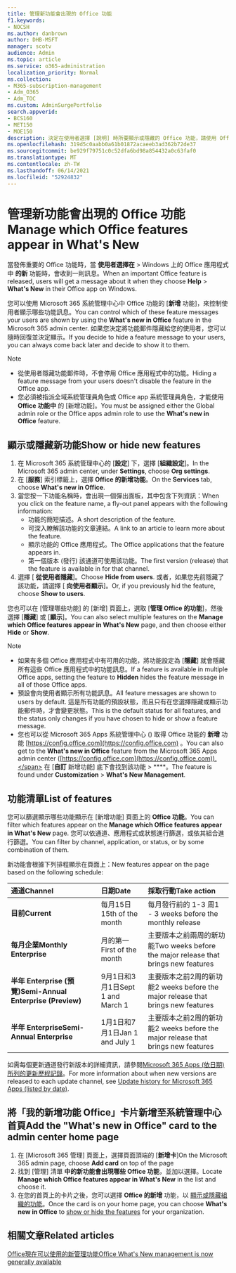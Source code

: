 ```yaml
---
title: 管理新功能會出現的 Office 功能
f1.keywords:
- NOCSH
ms.author: danbrown
author: DHB-MSFT
manager: scotv
audience: Admin
ms.topic: article
ms.service: o365-administration
localization_priority: Normal
ms.collection:
- M365-subscription-management
- Adm_O365
- Adm_TOC
ms.custom: AdminSurgePortfolio
search.appverid:
- BCS160
- MET150
- MOE150
description: 決定在使用者選擇 [說明] 時所要顯示或隱藏的 Office 功能，請使用 Office 系統管理中心中的「新增功能 Microsoft 365」功能，在 Windows 上 > Office 應用程式的新功能。
ms.openlocfilehash: 319d5c0aabb0a61b01872acaeeb3ad362b72de37
ms.sourcegitcommit: be929f79751c0c52dfa6bd98a854432a0c63faf0
ms.translationtype: MT
ms.contentlocale: zh-TW
ms.lasthandoff: 06/14/2021
ms.locfileid: "52924832"
---
```

# <a name="manage-which-office-features-appear-in-whats-new"></a><span data-ttu-id="b3d90-103">管理新功能會出現的 Office 功能</span><span class="sxs-lookup"><span data-stu-id="b3d90-103">Manage which Office‎ features appear in What's New</span></span>

<span data-ttu-id="b3d90-104">當發佈重要的 Office 功能時，當 **使用者選擇在**  >  Windows 上的 Office 應用程式中 **的新** 功能時，會收到一則訊息。</span><span class="sxs-lookup"><span data-stu-id="b3d90-104">When an important ‎Office‎ feature is released, users will get a message about it when they choose **Help** > **What's New** in their ‎‎Office‎‎ app on ‎Windows‎.</span></span>

<span data-ttu-id="b3d90-105">您可以使用 Microsoft 365 系統管理中心中 Office 功能的 [**新增** 功能]，來控制使用者顯示哪些功能訊息。</span><span class="sxs-lookup"><span data-stu-id="b3d90-105">You can control which of these feature messages your users are shown by using the **What's new in Office** feature in the Microsoft 365 admin center.</span></span> <span data-ttu-id="b3d90-106">如果您決定將功能郵件隱藏給您的使用者，您可以隨時回復並決定顯示。</span><span class="sxs-lookup"><span data-stu-id="b3d90-106">If you decide to hide a feature message to your users, you can always come back later and decide to show it to them.</span></span>

> [!NOTE]
> - <span data-ttu-id="b3d90-107">從使用者隱藏功能郵件時，不會停用 Office 應用程式中的功能。</span><span class="sxs-lookup"><span data-stu-id="b3d90-107">Hiding a feature message from your users doesn't disable the feature in the Office app.</span></span>
> - <span data-ttu-id="b3d90-108">您必須被指派全域系統管理員角色或 Office app 系統管理員角色，才能使用 **Office 功能中** 的 [新增功能]。</span><span class="sxs-lookup"><span data-stu-id="b3d90-108">You must be assigned either the Global admin role or the Office apps admin role to use the **What's new in Office** feature.</span></span>

## <a name="show-or-hide-new-features"></a><span data-ttu-id="b3d90-109">顯示或隱藏新功能</span><span class="sxs-lookup"><span data-stu-id="b3d90-109">Show or hide new features</span></span> 

1. <span data-ttu-id="b3d90-110">在 Microsoft 365 系統管理中心的 [**設定**] 下，選擇 [**組織設定**]。</span><span class="sxs-lookup"><span data-stu-id="b3d90-110">In the Microsoft 365 admin center, under **Settings**, choose **Org settings**.</span></span>
2. <span data-ttu-id="b3d90-111">在 [**服務**] 索引標籤上，選擇 **Office 的新增功能**。</span><span class="sxs-lookup"><span data-stu-id="b3d90-111">On the **Services** tab, choose **What's new in Office**.</span></span>
3. <span data-ttu-id="b3d90-112">當您按一下功能名稱時，會出現一個彈出面板，其中包含下列資訊：</span><span class="sxs-lookup"><span data-stu-id="b3d90-112">When you click on the feature name, a fly-out panel appears with the following information:</span></span>
     - <span data-ttu-id="b3d90-113">功能的簡短描述。</span><span class="sxs-lookup"><span data-stu-id="b3d90-113">A short description of the feature.</span></span>
     - <span data-ttu-id="b3d90-114">可深入瞭解該功能的文章連結。</span><span class="sxs-lookup"><span data-stu-id="b3d90-114">A link to an article to learn more about the feature.</span></span>
     - <span data-ttu-id="b3d90-115">顯示功能的 Office 應用程式。</span><span class="sxs-lookup"><span data-stu-id="b3d90-115">The Office applications that the feature appears in.</span></span>
     - <span data-ttu-id="b3d90-116">第一個版本 (發行) 該通道可使用該功能。</span><span class="sxs-lookup"><span data-stu-id="b3d90-116">The first version (release) that the feature is available in for that channel.</span></span>
4. <span data-ttu-id="b3d90-117">選擇 [ **從使用者隱藏**]。</span><span class="sxs-lookup"><span data-stu-id="b3d90-117">Choose **Hide from users**.</span></span> <span data-ttu-id="b3d90-118">或者，如果您先前隱藏了該功能，請選擇 [ **向使用者顯示**]。</span><span class="sxs-lookup"><span data-stu-id="b3d90-118">Or, if you previously hid the feature, choose **Show to users**.</span></span>

<span data-ttu-id="b3d90-119">您也可以在 [管理哪些功能] 的 [新增] 頁面上，選取 [**管理 Office 的功能**]，然後選擇 [**隱藏**] 或 [**顯示**]。</span><span class="sxs-lookup"><span data-stu-id="b3d90-119">You can also select multiple features on the **Manage which ‎Office‎ features appear in What's New** page, and then choose either **Hide** or **Show**.</span></span>

> [!NOTE]
> - <span data-ttu-id="b3d90-120">如果有多個 Office 應用程式中有可用的功能，將功能設定為 [**隱藏**] 就會隱藏所有這些 Office 應用程式中的功能訊息。</span><span class="sxs-lookup"><span data-stu-id="b3d90-120">If a feature is available in multiple Office apps, setting the feature to **Hidden** hides the feature message in all of those Office apps.</span></span>
> - <span data-ttu-id="b3d90-121">預設會向使用者顯示所有功能訊息。</span><span class="sxs-lookup"><span data-stu-id="b3d90-121">All feature messages are shown to users by default.</span></span> <span data-ttu-id="b3d90-122">這是所有功能的預設狀態，而且只有在您選擇隱藏或顯示功能郵件時，才會變更狀態。</span><span class="sxs-lookup"><span data-stu-id="b3d90-122">This is the default status for all features, and the status only changes if you have chosen to hide or show a feature message.</span></span>
> - <span data-ttu-id="b3d90-123">您也可以從 Microsoft 365 Apps 系統管理中心 () 取得 Office 功能的 **新增** 功能 [https://config.office.com](https://config.office.com) 。</span><span class="sxs-lookup"><span data-stu-id="b3d90-123">You can also get to the **What's new in Office** feature from the Microsoft 365 Apps admin center ([https://config.office.com](https://config.office.com)).</span></span> <span data-ttu-id="b3d90-124">在 [**自訂** 新增功能] 底下會找到該功能  >  \*\*\*\*。</span><span class="sxs-lookup"><span data-stu-id="b3d90-124">The feature is found under **Customization** > **What's New Management**.</span></span>

## <a name="list-of-features"></a><span data-ttu-id="b3d90-125">功能清單</span><span class="sxs-lookup"><span data-stu-id="b3d90-125">List of features</span></span>

<span data-ttu-id="b3d90-126">您可以篩選顯示哪些功能顯示在 [新增功能] 頁面上的 **Office 功能**。</span><span class="sxs-lookup"><span data-stu-id="b3d90-126">You can filter which features appear on the **Manage which ‎Office‎ features appear in What's New** page.</span></span> <span data-ttu-id="b3d90-127">您可以依通道、應用程式或狀態進行篩選，或依其組合進行篩選。</span><span class="sxs-lookup"><span data-stu-id="b3d90-127">You can filter by channel, application, or status, or by some combination of them.</span></span>

<span data-ttu-id="b3d90-128">新功能會根據下列排程顯示在頁面上：</span><span class="sxs-lookup"><span data-stu-id="b3d90-128">New features appear on the page based on the following schedule:</span></span>

|<span data-ttu-id="b3d90-129">通道</span><span class="sxs-lookup"><span data-stu-id="b3d90-129">Channel</span></span>|<span data-ttu-id="b3d90-130">日期</span><span class="sxs-lookup"><span data-stu-id="b3d90-130">Date</span></span>|<span data-ttu-id="b3d90-131">採取行動</span><span class="sxs-lookup"><span data-stu-id="b3d90-131">Take action</span></span>|
|:-----|:-----|:-----|
|<span data-ttu-id="b3d90-132">**目前**</span><span class="sxs-lookup"><span data-stu-id="b3d90-132">**Current**</span></span> <br/> |<span data-ttu-id="b3d90-133">每月15日</span><span class="sxs-lookup"><span data-stu-id="b3d90-133">15th of the month</span></span>  <br/> |<span data-ttu-id="b3d90-134">每月發行前的 1-3 周</span><span class="sxs-lookup"><span data-stu-id="b3d90-134">1 - 3 weeks before the monthly release</span></span> <br/> |
|<span data-ttu-id="b3d90-135">**每月企業**</span><span class="sxs-lookup"><span data-stu-id="b3d90-135">**Monthly Enterprise**</span></span> <br/> |<span data-ttu-id="b3d90-136">月的第一</span><span class="sxs-lookup"><span data-stu-id="b3d90-136">First of the month</span></span>  <br/> |<span data-ttu-id="b3d90-137">主要版本之前兩周的新功能</span><span class="sxs-lookup"><span data-stu-id="b3d90-137">Two weeks before the major release that brings new features</span></span> |
|<span data-ttu-id="b3d90-138">**半年 Enterprise (預覽)**</span><span class="sxs-lookup"><span data-stu-id="b3d90-138">**Semi-Annual Enterprise (Preview)**</span></span> <br/> |<span data-ttu-id="b3d90-139">9月1日和3月1日</span><span class="sxs-lookup"><span data-stu-id="b3d90-139">Sept 1 and March 1</span></span> <br/> | <span data-ttu-id="b3d90-140">主要版本之前2周的新功能</span><span class="sxs-lookup"><span data-stu-id="b3d90-140">2 weeks before the major release that brings new features</span></span>|
|<span data-ttu-id="b3d90-141">**半年 Enterprise**</span><span class="sxs-lookup"><span data-stu-id="b3d90-141">**Semi-Annual Enterprise**</span></span> <br/> |<span data-ttu-id="b3d90-142">1月1日和7月1日</span><span class="sxs-lookup"><span data-stu-id="b3d90-142">Jan 1 and July 1</span></span> <br/> | <span data-ttu-id="b3d90-143">主要版本之前2周的新功能</span><span class="sxs-lookup"><span data-stu-id="b3d90-143">2 weeks before the major release that brings new features</span></span><br/> |

<span data-ttu-id="b3d90-144">如需每個更新通道發行新版本的詳細資訊，請參閱[Microsoft 365 Apps (依日期) 所列的更新歷程記錄](/officeupdates/update-history-microsoft365-apps-by-date)。</span><span class="sxs-lookup"><span data-stu-id="b3d90-144">For more information about when new versions are released to each update channel, see [Update history for Microsoft 365 Apps (listed by date)](/officeupdates/update-history-microsoft365-apps-by-date).</span></span>

## <a name="add-the-whats-new-in-office-card-to-the-admin-center-home-page"></a><span data-ttu-id="b3d90-145">將「我的新增功能 Office」卡片新增至系統管理中心首頁</span><span class="sxs-lookup"><span data-stu-id="b3d90-145">Add the "What's new in Office" card to the admin center home page</span></span>

1. <span data-ttu-id="b3d90-146">在 [Microsoft 365 管理] 頁面上，選擇頁面頂端的 [**新增卡**]</span><span class="sxs-lookup"><span data-stu-id="b3d90-146">On the Microsoft 365 admin page, choose **Add card** on top of the page</span></span>
2. <span data-ttu-id="b3d90-147">找到 [管理] 清單 **中的新功能會出現哪些 Office 功能**，並加以選擇。</span><span class="sxs-lookup"><span data-stu-id="b3d90-147">Locate **Manage which Office features appear in What's New** in the list and choose it.</span></span>
3. <span data-ttu-id="b3d90-148">在您的首頁上的卡片之後，您可以選擇 **Office 的新增** 功能，以 [顯示或隱藏組織的功能](#show-or-hide-new-features)。</span><span class="sxs-lookup"><span data-stu-id="b3d90-148">Once the card is on your home page, you can choose **What's new in Office** to [show or hide the features](#show-or-hide-new-features) for your organization.</span></span>


## <a name="related-articles"></a><span data-ttu-id="b3d90-149">相關文章</span><span class="sxs-lookup"><span data-stu-id="b3d90-149">Related articles</span></span>

[<span data-ttu-id="b3d90-150">Office現在可以使用的新管理功能</span><span class="sxs-lookup"><span data-stu-id="b3d90-150">Office What's New management is now generally available</span></span>](https://techcommunity.microsoft.com/t5/microsoft-365-blog/office-what-s-new-management-is-now-generally-available/ba-p/1179954)